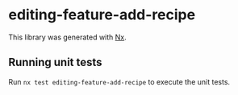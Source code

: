 # editing-feature-add-recipe

This library was generated with [Nx](https://nx.dev).

## Running unit tests

Run `nx test editing-feature-add-recipe` to execute the unit tests.
